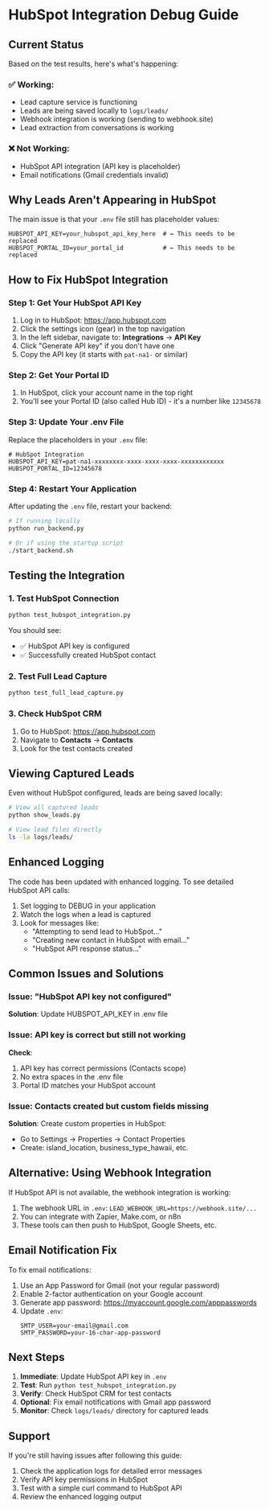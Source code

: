 # HubSpot Integration Debug Guide

## Current Status

Based on the test results, here's what's happening:

### ✅ Working:
- Lead capture service is functioning
- Leads are being saved locally to `logs/leads/`
- Webhook integration is working (sending to webhook.site)
- Lead extraction from conversations is working

### ❌ Not Working:
- HubSpot API integration (API key is placeholder)
- Email notifications (Gmail credentials invalid)

## Why Leads Aren't Appearing in HubSpot

The main issue is that your `.env` file still has placeholder values:

```
HUBSPOT_API_KEY=your_hubspot_api_key_here  # ← This needs to be replaced
HUBSPOT_PORTAL_ID=your_portal_id           # ← This needs to be replaced
```

## How to Fix HubSpot Integration

### Step 1: Get Your HubSpot API Key

1. Log in to HubSpot: https://app.hubspot.com
2. Click the settings icon (gear) in the top navigation
3. In the left sidebar, navigate to: **Integrations** → **API Key**
4. Click "Generate API key" if you don't have one
5. Copy the API key (it starts with `pat-na1-` or similar)

### Step 2: Get Your Portal ID

1. In HubSpot, click your account name in the top right
2. You'll see your Portal ID (also called Hub ID) - it's a number like `12345678`

### Step 3: Update Your .env File

Replace the placeholders in your `.env` file:

```env
# HubSpot Integration
HUBSPOT_API_KEY=pat-na1-xxxxxxxx-xxxx-xxxx-xxxx-xxxxxxxxxxxx
HUBSPOT_PORTAL_ID=12345678
```

### Step 4: Restart Your Application

After updating the `.env` file, restart your backend:

```bash
# If running locally
python run_backend.py

# Or if using the startup script
./start_backend.sh
```

## Testing the Integration

### 1. Test HubSpot Connection

```bash
python test_hubspot_integration.py
```

You should see:
- ✅ HubSpot API key is configured
- ✅ Successfully created HubSpot contact

### 2. Test Full Lead Capture

```bash
python test_full_lead_capture.py
```

### 3. Check HubSpot CRM

1. Go to HubSpot: https://app.hubspot.com
2. Navigate to **Contacts** → **Contacts**
3. Look for the test contacts created

## Viewing Captured Leads

Even without HubSpot configured, leads are being saved locally:

```bash
# View all captured leads
python show_leads.py

# View lead files directly
ls -la logs/leads/
```

## Enhanced Logging

The code has been updated with enhanced logging. To see detailed HubSpot API calls:

1. Set logging to DEBUG in your application
2. Watch the logs when a lead is captured
3. Look for messages like:
   - "Attempting to send lead to HubSpot..."
   - "Creating new contact in HubSpot with email..."
   - "HubSpot API response status..."

## Common Issues and Solutions

### Issue: "HubSpot API key not configured"
**Solution**: Update HUBSPOT_API_KEY in .env file

### Issue: API key is correct but still not working
**Check**:
1. API key has correct permissions (Contacts scope)
2. No extra spaces in the .env file
3. Portal ID matches your HubSpot account

### Issue: Contacts created but custom fields missing
**Solution**: Create custom properties in HubSpot:
- Go to Settings → Properties → Contact Properties
- Create: island_location, business_type_hawaii, etc.

## Alternative: Using Webhook Integration

If HubSpot API is not available, the webhook integration is working:

1. The webhook URL in `.env`: `LEAD_WEBHOOK_URL=https://webhook.site/...`
2. You can integrate with Zapier, Make.com, or n8n
3. These tools can then push to HubSpot, Google Sheets, etc.

## Email Notification Fix

To fix email notifications:

1. Use an App Password for Gmail (not your regular password)
2. Enable 2-factor authentication on your Google account
3. Generate app password: https://myaccount.google.com/apppasswords
4. Update `.env`:
   ```
   SMTP_USER=your-email@gmail.com
   SMTP_PASSWORD=your-16-char-app-password
   ```

## Next Steps

1. **Immediate**: Update HubSpot API key in `.env`
2. **Test**: Run `python test_hubspot_integration.py`
3. **Verify**: Check HubSpot CRM for test contacts
4. **Optional**: Fix email notifications with Gmail app password
5. **Monitor**: Check `logs/leads/` directory for captured leads

## Support

If you're still having issues after following this guide:

1. Check the application logs for detailed error messages
2. Verify API key permissions in HubSpot
3. Test with a simple curl command to HubSpot API
4. Review the enhanced logging output